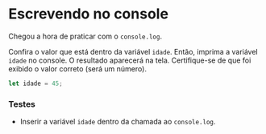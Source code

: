# Escrevendo no console

Chegou a hora de praticar com o `console.log`.

Confira o valor que está dentro da variável `idade`. Então, imprima a variável `idade` no console. O resultado aparecerá na tela. Certifique-se de que foi exibido o valor correto (será um número).

```js
let idade = 45;
```

### Testes

- Inserir a variável `idade` dentro da chamada ao `console.log`.
